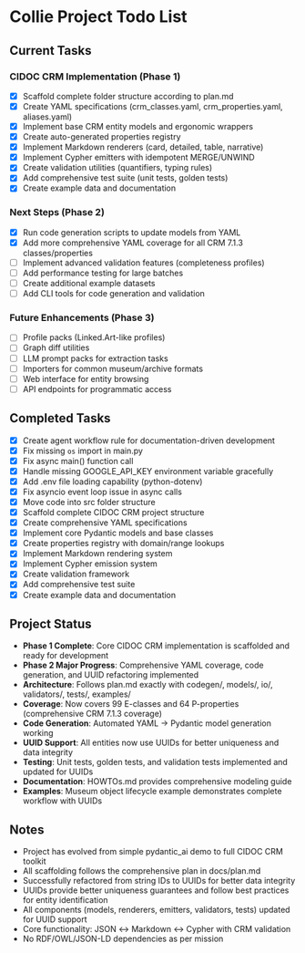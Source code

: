 # Collie Project Todo List

## Current Tasks

### CIDOC CRM Implementation (Phase 1)
- [x] Scaffold complete folder structure according to plan.md
- [x] Create YAML specifications (crm_classes.yaml, crm_properties.yaml, aliases.yaml)
- [x] Implement base CRM entity models and ergonomic wrappers
- [x] Create auto-generated properties registry
- [x] Implement Markdown renderers (card, detailed, table, narrative)
- [x] Implement Cypher emitters with idempotent MERGE/UNWIND
- [x] Create validation utilities (quantifiers, typing rules)
- [x] Add comprehensive test suite (unit tests, golden tests)
- [x] Create example data and documentation

### Next Steps (Phase 2)
- [x] Run code generation scripts to update models from YAML
- [x] Add more comprehensive YAML coverage for all CRM 7.1.3 classes/properties
- [ ] Implement advanced validation features (completeness profiles)
- [ ] Add performance testing for large batches
- [ ] Create additional example datasets
- [ ] Add CLI tools for code generation and validation

### Future Enhancements (Phase 3)
- [ ] Profile packs (Linked.Art-like profiles)
- [ ] Graph diff utilities
- [ ] LLM prompt packs for extraction tasks
- [ ] Importers for common museum/archive formats
- [ ] Web interface for entity browsing
- [ ] API endpoints for programmatic access

## Completed Tasks
- [x] Create agent workflow rule for documentation-driven development
- [x] Fix missing `os` import in main.py
- [x] Fix async main() function call
- [x] Handle missing GOOGLE_API_KEY environment variable gracefully
- [x] Add .env file loading capability (python-dotenv)
- [x] Fix asyncio event loop issue in async calls
- [x] Move code into src folder structure
- [x] Scaffold complete CIDOC CRM project structure
- [x] Create comprehensive YAML specifications
- [x] Implement core Pydantic models and base classes
- [x] Create properties registry with domain/range lookups
- [x] Implement Markdown rendering system
- [x] Implement Cypher emission system
- [x] Create validation framework
- [x] Add comprehensive test suite
- [x] Create example data and documentation

## Project Status
- **Phase 1 Complete**: Core CIDOC CRM implementation is scaffolded and ready for development
- **Phase 2 Major Progress**: Comprehensive YAML coverage, code generation, and UUID refactoring implemented
- **Architecture**: Follows plan.md exactly with codegen/, models/, io/, validators/, tests/, examples/
- **Coverage**: Now covers 99 E-classes and 64 P-properties (comprehensive CRM 7.1.3 coverage)
- **Code Generation**: Automated YAML → Pydantic model generation working
- **UUID Support**: All entities now use UUIDs for better uniqueness and data integrity
- **Testing**: Unit tests, golden tests, and validation tests implemented and updated for UUIDs
- **Documentation**: HOWTOs.md provides comprehensive modeling guide
- **Examples**: Museum object lifecycle example demonstrates complete workflow with UUIDs

## Notes
- Project has evolved from simple pydantic_ai demo to full CIDOC CRM toolkit
- All scaffolding follows the comprehensive plan in docs/plan.md
- Successfully refactored from string IDs to UUIDs for better data integrity
- UUIDs provide better uniqueness guarantees and follow best practices for entity identification
- All components (models, renderers, emitters, validators, tests) updated for UUID support
- Core functionality: JSON ↔ Markdown ↔ Cypher with CRM validation
- No RDF/OWL/JSON-LD dependencies as per mission
